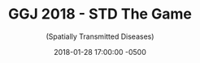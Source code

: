 ---
layout: none
date:   2018-01-28 17:00:00 -0500
categories: project
title:  "GGJ 2018 - STD The Game"
subtitle: "(Spatially Transmitted Diseases)"
description: "Play this two-player (or online multiplayer) game where the goal is to transmit the most diseases to the population of a rounded city. Be sure to watch out because the doctors are coming to cure the people! Oh, and also, there are power-ups. Made for the Global Game Jam 2018 - Theme: Transmission"

url: "https://globalgamejam.org/2018/games/std-game"

buttons:
  - message: "GGJ Submission"
    url: "https://globalgamejam.org/2018/games/std-game"
  - message: "Git repo"
    url: "https://github.com/alynch14/STDGame---GGJ"

image: "STD Screenshot.PNG"

base-color: "#696554"
---